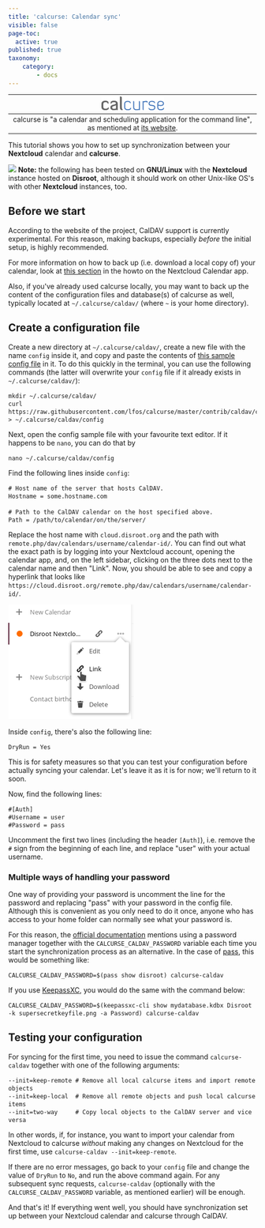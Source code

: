 ```yaml
---
title: 'calcurse: Calendar sync'
visible: false
page-toc:
  active: true
published: true
taxonomy:
    category:
        - docs
---
```

|![](en/calcurse.png)|
|:--:|
|calcurse is "a calendar and scheduling application for the command line", as mentioned at [its website](http://calcurse.org/).|

This tutorial shows you how to set up synchronization between your **Nextcloud** calendar and **calcurse**.

![](en/note.png) **Note:** the following has been tested on **GNU/Linux** with the **Nextcloud** instance hosted on **Disroot**, although it should work on other Unix-like OS's with other **Nextcloud** instances, too.

## Before we start

According to the website of the project, CalDAV support is currently experimental. For this reason, making backups, especially *before* the initial setup, is highly recommended.

For more information on how to back up (i.e. download a local copy of) your calendar, look at [this section](https://howto.disroot.org/en/nextcloud/apps/calendar#delete-edit-download-calendar) in the howto on the Nextcloud Calendar app.

Also, if you've already used calcurse locally, you may want to back up the content of the configuration files and database(s) of calcurse as well, typically located at `~/.calcurse/caldav/` (where `~` is your home directory).

## Create a configuration file

Create a new directory at `~/.calcurse/caldav/`, create a new file with the name `config` inside it, and copy and paste the contents of [this sample config file](https://github.com/lfos/calcurse/blob/master/contrib/caldav/config.sample) in it. To do this quickly in the terminal, you can use the following commands (the latter will overwrite your `config` file if it already exists in `~/.calcurse/caldav/`):

```
mkdir ~/.calcurse/caldav/
curl https://raw.githubusercontent.com/lfos/calcurse/master/contrib/caldav/config.sample > ~/.calcurse/caldav/config
```

Next, open the config sample file with your favourite text editor. If it happens to be `nano`, you can do that by

```
nano ~/.calcurse/caldav/config
```

Find the following lines inside `config`:

```
# Host name of the server that hosts CalDAV.
Hostname = some.hostname.com

# Path to the CalDAV calendar on the host specified above.
Path = /path/to/calendar/on/the/server/
```

Replace the host name with `cloud.disroot.org` and the path with `remote.php/dav/calendars/username/calendar-id/`. You can find out what the exact path is by logging into your Nextcloud account, opening the calendar app, and, on the left sidebar, clicking on the three dots next to the calendar name and then "Link". Now, you should be able to see and copy a hyperlink that looks like `https://cloud.disroot.org/remote.php/dav/calendars/username/calendar-id/`.

![Screenshot of the popup menu that appears after clicking on the three dots](en/nextcloud-cal-link.png)

Inside `config`, there's also the following line:

```
DryRun = Yes
```

This is for safety measures so that you can test your configuration before actually syncing your calendar. Let's leave it as it is for now; we'll return to it soon.

Now, find the following lines:

```
#[Auth]
#Username = user
#Password = pass
```

Uncomment the first two lines (including the header `[Auth]`), i.e. remove the `#` sign from the beginning of each line, and replace "user" with your actual username.

### Multiple ways of handling your password

One way of providing your password is uncomment the line for the password and replacing "pass" with your password in the config file. Although this is convenient as you only need to do it once, anyone who has access to your home folder can normally see what your password is.

For this reason, the [official documentation](https://github.com/lfos/calcurse/tree/master/contrib/caldav#usage) mentions using a password manager together with the `CALCURSE_CALDAV_PASSWORD` variable each time you start the synchronization process as an alternative. In the case of [pass](https://www.passwordstore.org/), this would be something like:

```
CALCURSE_CALDAV_PASSWORD=$(pass show disroot) calcurse-caldav
```

If you use [KeepassXC](https://keepassxc.org/), you would do the same with the command below:

```
CALCURSE_CALDAV_PASSWORD=$(keepassxc-cli show mydatabase.kdbx Disroot -k supersecretkeyfile.png -a Password) calcurse-caldav
```

## Testing your configuration

For syncing for the first time, you need to issue the command `calcurse-caldav` together with one of the following arguments:

```
--init=keep-remote # Remove all local calcurse items and import remote objects
--init=keep-local  # Remove all remote objects and push local calcurse items
--init=two-way     # Copy local objects to the CalDAV server and vice versa
```

In other words, if, for instance, you want to import your calendar from Nextcloud to calcurse *without* making any changes on Nextcloud for the first time, use `calcurse-caldav --init=keep-remote`.

If there are no error messages, go back to your `config` file and change the value of `DryRun` to `No`, and run the above command again. For any subsequent sync requests, `calcurse-caldav` (optionally with the `CALCURSE_CALDAV_PASSWORD` variable, as mentioned earlier) will be enough.

And that's it! If everything went well, you should have synchronization set up between your Nextcloud calendar and calcurse through CalDAV.
